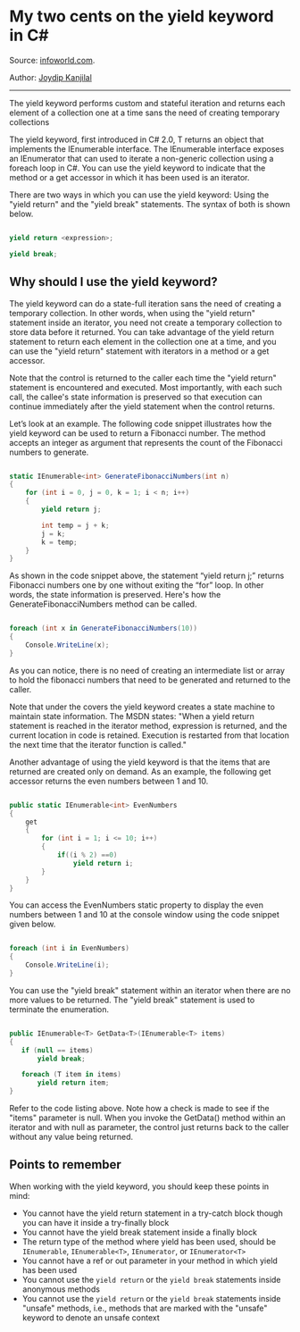# My two cents on the yield keyword in C#

Source: [infoworld.com](https://www.infoworld.com/article/3122592/my-two-cents-on-the-yield-keyword-in-c.html).

Author: [Joydip Kanjilal](https://www.infoworld.com/author/Joydip-Kanjilal/)

---

The yield keyword performs custom and stateful iteration and returns each element of a collection one at a time sans the need of creating temporary collections

The yield keyword, first introduced in C# 2.0, T returns an object that implements the IEnumerable interface. The IEnumerable interface exposes an IEnumerator that can used to iterate a non-generic collection using a foreach loop in C#. You can use the yield keyword to indicate that the method or a get accessor in which it has been used is an iterator.

There are two ways in which you can use the yield keyword: Using the "yield return" and the "yield break" statements. The syntax of both is shown below.

```csharp

yield return <expression>;

yield break;

```


## Why should I use the yield keyword?

The yield keyword can do a state-full iteration sans the need of creating a temporary collection. In other words, when using the "yield return" statement inside an iterator, you need not create a temporary collection to store data before it returned. You can take advantage of the yield return statement to return each element in the collection one at a time, and you can use the "yield return" statement with iterators in a method or a get accessor.

Note that the control is returned to the caller each time the "yield return" statement is encountered and executed. Most importantly, with each such call, the callee's state information is preserved so that execution can continue immediately after the yield statement when the control returns.

Let’s look at an example. The following code snippet illustrates how the yield keyword can be used to return a Fibonacci number. The method accepts an integer as argument that represents the count of the Fibonacci numbers to generate.

```csharp

static IEnumerable<int> GenerateFibonacciNumbers(int n)
{
    for (int i = 0, j = 0, k = 1; i < n; i++)
    {
        yield return j;

        int temp = j + k;
        j = k;
        k = temp;
    }
}

```

As shown in the code snippet above, the statement “yield return j;” returns Fibonacci numbers one by one without exiting the “for” loop. In other words, the state information is preserved. Here's how the GenerateFibonacciNumbers method can be called.

```csharp

foreach (int x in GenerateFibonacciNumbers(10))
{
    Console.WriteLine(x);
}

```

As you can notice, there is no need of creating an intermediate list or array to hold the fibonacci numbers that need to be generated and returned to the caller.

Note that under the covers the yield keyword creates a state machine to maintain state information. The MSDN states: "When a yield return statement is reached in the iterator method, expression is returned, and the current location in code is retained. Execution is restarted from that location the next time that the iterator function is called."

Another advantage of using the yield keyword is that the items that are returned are created only on demand. As an example, the following get accessor returns the even numbers between 1 and 10.

```csharp

public static IEnumerable<int> EvenNumbers
{
    get
    {
        for (int i = 1; i <= 10; i++)
        {
            if((i % 2) ==0)
                yield return i;
        }
    }
}

```

You can access the EvenNumbers static property to display the even numbers between 1 and 10 at the console window using the code snippet given below.

```csharp

foreach (int i in EvenNumbers)
{
    Console.WriteLine(i);
}

```

You can use the "yield break" statement within an iterator when there are no more values to be returned. The "yield break" statement is used to terminate the enumeration.

```csharp

public IEnumerable<T> GetData<T>(IEnumerable<T> items)
{
   if (null == items)
       yield break;

   foreach (T item in items)
       yield return item;
}

```

Refer to the code listing above. Note how a check is made to see if the "items" parameter is null. When you invoke the GetData() method within an iterator and with null as parameter, the control just returns back to the caller without any value being returned.

## Points to remember

When working with the yield keyword, you should keep these points in mind:

- You cannot have the yield return statement in a try-catch block though you can have it inside a try-finally block
- You cannot have the yield break statement inside a finally block
- The return type of the method where yield has been used, should be `IEnumerable`, `IEnumerable<T>`, `IEnumerator`, or `IEnumerator<T>`
- You cannot have a ref or out parameter in your method in which yield has been used
- You cannot use the `yield return` or the `yield break` statements inside anonymous methods
- You cannot use the `yield return` or the `yield break` statements inside "unsafe" methods, i.e., methods that are marked with the "unsafe" keyword to denote an unsafe context